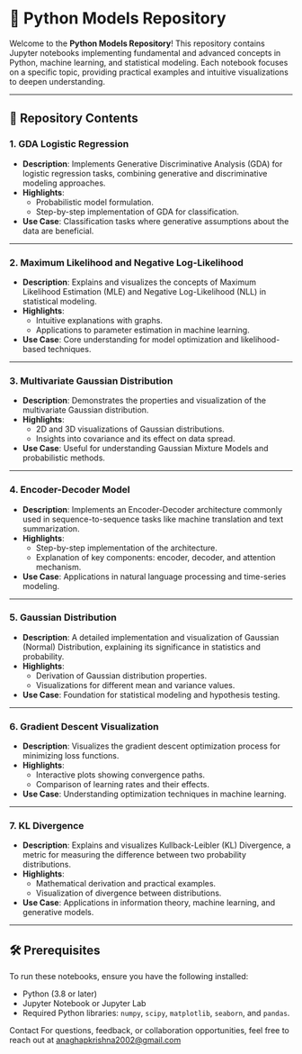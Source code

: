 # 🐍 Python Models Repository

Welcome to the **Python Models Repository**! This repository contains Jupyter notebooks implementing fundamental and advanced concepts in Python, machine learning, and statistical modeling. Each notebook focuses on a specific topic, providing practical examples and intuitive visualizations to deepen understanding.

---

## 📂 Repository Contents

### 1. **GDA Logistic Regression**
   - **Description**: Implements Generative Discriminative Analysis (GDA) for logistic regression tasks, combining generative and discriminative modeling approaches.
   - **Highlights**:
     - Probabilistic model formulation.
     - Step-by-step implementation of GDA for classification.
   - **Use Case**: Classification tasks where generative assumptions about the data are beneficial.

---

### 2. **Maximum Likelihood and Negative Log-Likelihood**
   - **Description**: Explains and visualizes the concepts of Maximum Likelihood Estimation (MLE) and Negative Log-Likelihood (NLL) in statistical modeling.
   - **Highlights**:
     - Intuitive explanations with graphs.
     - Applications to parameter estimation in machine learning.
   - **Use Case**: Core understanding for model optimization and likelihood-based techniques.

---

### 3. **Multivariate Gaussian Distribution**
   - **Description**: Demonstrates the properties and visualization of the multivariate Gaussian distribution.
   - **Highlights**:
     - 2D and 3D visualizations of Gaussian distributions.
     - Insights into covariance and its effect on data spread.
   - **Use Case**: Useful for understanding Gaussian Mixture Models and probabilistic methods.

---

### 4. **Encoder-Decoder Model**
   - **Description**: Implements an Encoder-Decoder architecture commonly used in sequence-to-sequence tasks like machine translation and text summarization.
   - **Highlights**:
     - Step-by-step implementation of the architecture.
     - Explanation of key components: encoder, decoder, and attention mechanism.
   - **Use Case**: Applications in natural language processing and time-series modeling.

---

### 5. **Gaussian Distribution**
   - **Description**: A detailed implementation and visualization of Gaussian (Normal) Distribution, explaining its significance in statistics and probability.
   - **Highlights**:
     - Derivation of Gaussian distribution properties.
     - Visualizations for different mean and variance values.
   - **Use Case**: Foundation for statistical modeling and hypothesis testing.

---

### 6. **Gradient Descent Visualization**
   - **Description**: Visualizes the gradient descent optimization process for minimizing loss functions.
   - **Highlights**:
     - Interactive plots showing convergence paths.
     - Comparison of learning rates and their effects.
   - **Use Case**: Understanding optimization techniques in machine learning.

---

### 7. **KL Divergence**
   - **Description**: Explains and visualizes Kullback-Leibler (KL) Divergence, a metric for measuring the difference between two probability distributions.
   - **Highlights**:
     - Mathematical derivation and practical examples.
     - Visualization of divergence between distributions.
   - **Use Case**: Applications in information theory, machine learning, and generative models.

---

## 🛠️ Prerequisites

To run these notebooks, ensure you have the following installed:
- Python (3.8 or later)
- Jupyter Notebook or Jupyter Lab
- Required Python libraries: `numpy`, `scipy`, `matplotlib`, `seaborn`, and `pandas`.

Contact
For questions, feedback, or collaboration opportunities, feel free to reach out at anaghapkrishna2002@gmail.com
